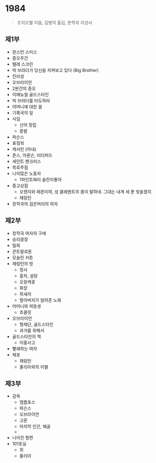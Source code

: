 # 1984
> 조지오웰 지음, 김병익 옮김, 문학과 지성사

## 제1부
- 윈스턴 스미스
- 증오주간
- 텔레 스크린
- 빅 브라더가 당신을 지켜보고 있다 (Big Brother)
- 진리성
- 오브라이언
- 2분간의 증오
- 이매뉴얼 골드스타인
- 빅 브라더를 타도하라
- 어머니에 대한 꿈
- 기록국의 일
- 사임
  - 신어 정립
  - 증발 
- 파슨스
- 표정죄
- 캐서린 (아내)
- 존스, 아론슨, 러더퍼드
- 세인트 팬크러스
- 목로주점
- 나이많은 노동자
   - 1파인트짜리 술잔이좋아
- 중고상점
   - 오렌지와 레몬이여, 성 클레멘트의 종이 말하네. 그대는 내게 세 푼 빚을졌지
   - 채링턴
- 창작국의 검은머리의 여자

## 제2부
- 창작국 여자의 구애
- 승리광장
- 밀회
- 콘트랄로톤
- 모슬린 커튼
- 채링턴의 방
   - 정사
   - 홍차, 설탕
   - 오랑캐꽃
   - 화장
   - 쥐새끼
   - 할아버지가 알려준 노래
- 어머니와 여동생
   - 초콜릿
- 오브라이언
   - 형제단, 골드스타인
   - 과거를 위해서 
- 골드스타인의 책
   - 이중사고
- 빨래하는 여자
- 체포
   - 채링턴
   - 줄리아와의 이별

## 제3부
- 감옥
   - 앰플포스
   - 파슨스
   - 오브라이언
   - 고문
   - 마지막 인간, 해골
   - 
- 나아진 형편
- 101호실
   - 쥐
   - 줄리아

